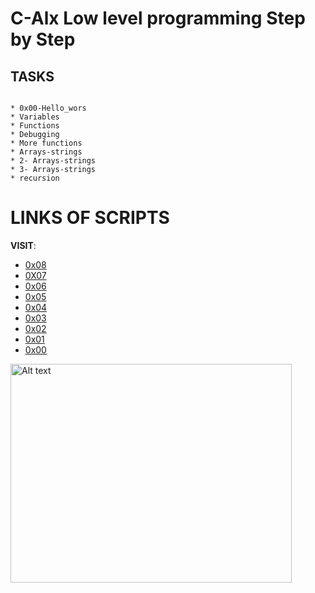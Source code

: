 # C-Alx Low level programming Step by Step 
## TASKS
~~~~

* 0x00-Hello_wors
* Variables
* Functions 
* Debugging
* More functions 
* Arrays-strings
* 2- Arrays-strings
* 3- Arrays-strings
* recursion
~~~~
# LINKS OF SCRIPTS 

**VISIT**: 

* [0x08](https://docs.google.com/document/d/1ajmfOT-0mKA3gEJ7DVP6lLA1cmDTc2SE0fZUzsFdHC0/edit)
* [0X07](https://docs.google.com/document/d/1ySWG3i7271JBSQ15mW1OKdyUtpduH1dnQ046KVh0Kms/edit)
* [0x06](https://docs.google.com/document/d/1q_RncpYwnQ_BaAofEeZlMDe3KIXEx-_Sk6IV45xIP7o/edit)
* [0x05](https://docs.google.com/document/d/1xDuKCHrMAqos3HaFEnGNyvsR7tnp4XRJV9jUN39Kf3o/edit?pli=1)
* [0x04](https://docs.google.com/document/d/1imzQClExSRyc2WoIf2aH9bRZv6X_TSehpZAHZdtdTF8/edit0)
* [0x03](https://docs.google.com/document/d/1lbappd1BBE-Br4UWB0-TupuPM8SR8f1bsFMXe1BpxdY/edit)
* [0x02](https://docs.google.com/document/d/1puwxOfTE395rttYFrZ3bETS2gu1WPlWrfnmMGIkeZHw/edit)
* [0x01](https://docs.google.com/document/d/1APA-4CStOhrDYvsb9cAtTP66o_Ny3icpuF5UMPjAaL4/edit)
* [0x00](https://docs.google.com/document/d/1G6DezVAm_3ZVtF-mQsdYsJVCLPqxfqt6SQI5V31TI1w/edit)

<img src="https://assets.skyfilabs.com/images/blog/20-best-c-programming-projects-for-beginners.webp" alt="Alt text" width="450" height="350">
